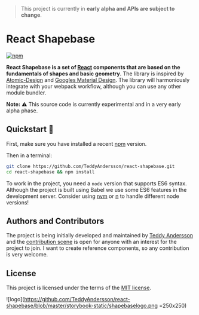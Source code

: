 > This project is currently in **early alpha and APIs are subject to change**.
# React Shapebase
[![npm](https://img.shields.io/npm/v/react-shapebase.svg)](https://www.npmjs.com/package/react-shapebase)

**React Shapebase is a set of [React](http://facebook.github.io/react/) components that are based on the fundamentals of shapes and basic geometry**. The library is inspired by [Atomic-Design](http://bradfrost.com/blog/post/atomic-web-design/) and [Googles Material Design](https://material.io/guidelines/). The library will harmoniously integrate with your webpack workflow, although you can use any other module bundler.

**Note:**  ⚠️ This source code is currently experimental and in a very early alpha phase.

## Quickstart 🏃‍
First, make sure you have installed a recent [npm](https://nodejs.org/en/download/) version.

Then in a terminal:
```bash
git clone https://github.com/TeddyAndersson/react-shapebase.git
cd react-shapebase && npm install
```

To work in the project, you need a `node` version that supports ES6 syntax. Although the project is built using Babel we use some ES6 features in the development server. Consider using [nvm](https://github.com/creationix/nvm) or [n](https://github.com/tj/n) to handle different node versions!

## Authors and Contributors
The project is being initially developed and maintained by [Teddy Andersson](https://github.com/TeddyAndersson) and the [contribution scene](https://github.com/TeddyAndersson/react-shapebase/graphs/contributors) is open for anyone with an interest for the project to join. I want to create reference components, so any contribution is very welcome.

## License
This project is licensed under the terms of the [MIT license](https://github.com/react-shapebase/react-shapebase/blob/master/LICENSE).

![logo](https://github.com/TeddyAndersson/react-shapebase/blob/master/storybook-static/shapebaselogo.png =250x250)
